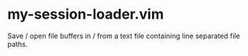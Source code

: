 # my-session-loader.vim
Save / open file buffers in / from a text file containing line separated file paths.
